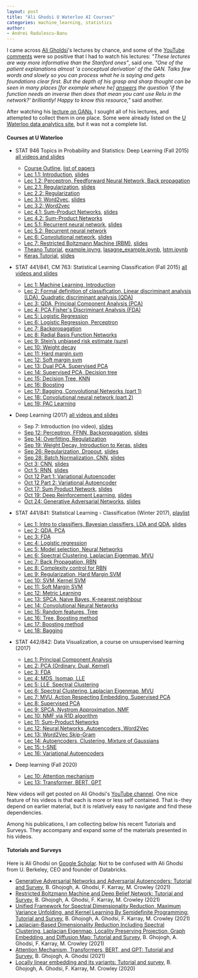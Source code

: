 ```yaml
---
layout: post
title: "Ali Ghodsi U Waterloo AI Courses"
categories: machine_learning, statistics
author:
- Andrei Radulescu-Banu
---
```


I came across [Ali Gholdsi](https://uwaterloo.ca/statistics-and-actuarial-science/people-profiles/ali-ghodsi)'s lectures by chance, and some of the [YouTube comments](https://www.youtube.com/watch?v=7G4_Y5rsvi8) were so positive that I had to watch his lectures: *"These lectures are way more informative than the Stanford ones"*, said one. *"One of the patient explanations almost 'a conceptual derivation' of the GAN. Talks few words and slowly so you can process what he is saying and gets foundations clear first. But the depth of his grasp and sharp thought can be seen in many places \[for example where he\] [answers](https://youtu.be/7G4_Y5rsvi8?t=2865) the question 'if the function needs an inverse then does that mean you cant use Relu in the network?' brilliantly! Happy to know this resource,"* said another.

After watching his [lecture on GANs](https://www.youtube.com/watch?v=7G4_Y5rsvi8), I sought all of his lectures, and attempted to collect them in one place. Some were already listed on the [U Waterloo data analytics site](https://uwaterloo.ca/data-analytics/teaching), but it was not a complete list.

#### Courses at U Waterloo
* STAT 946 Topics in Probability and Statistics: Deep Learning (Fall 2015) [all videos and slides](https://uwaterloo.ca/data-analytics/deep-learning)
  * [Course Outline](https://uwaterloo.ca/data-analytics/sites/ca.data-analytics/files/uploads/files/f15_stat946_deep_learning_outline_1_1.pdf), [list of papers](https://uwaterloo.ca/data-analytics/sites/ca.data-analytics/files/uploads/files/listofpapers1_0.pdf)
  * [Lec 1.1: Introduction](https://www.youtube.com/watch?v=fyAZszlPphs), [slides](https://uwaterloo.ca/data-analytics/sites/ca.data-analytics/files/uploads/files/lecture_1_0.pdf)
  * [Lec 1.2: Perceptron, Feedforward Neural Network, Back propagation](https://www.youtube.com/watch?v=AxC40B6KtSQ)
  * [Lec 2.1: Regularization](https://www.youtube.com/watch?v=21jL0I6wbns), [slides](https://uwaterloo.ca/data-analytics/sites/ca.data-analytics/files/uploads/files/regularization2.pdf)
  * [Lec 2.2: Regularization](https://www.youtube.com/watch?v=_ojGVetxCpQ)
  * [Lec 3.1: Word2vec](https://www.youtube.com/watch?v=TsEGsdVJjuA), [slides](https://uwaterloo.ca/data-analytics/sites/ca.data-analytics/files/uploads/files/word2vec.pdf)
  * [Lec 3.2: Word2vec](https://www.youtube.com/watch?v=nuirUEmbaJU)
  * [Lec 4.1: Sum-Product Networks](https://www.youtube.com/watch?v=eF0APeEIJNw), [slides](https://uwaterloo.ca/data-analytics/sites/ca.data-analytics/files/uploads/files/spn-guest-lecture-stat946.pdf)
  * [Lec 4.2: Sum-Product Networks](https://www.youtube.com/watch?v=9-1YE_N-lnw)
  * [Lec 5.1: Recurrent neural network](https://www.youtube.com/watch?v=AvyhbrQptHk), [slides](https://uwaterloo.ca/data-analytics/sites/ca.data-analytics/files/uploads/files/rnn1.pdf)
  * [Lec 5.2: Recurrent neural network](https://www.youtube.com/watch?v=EAt9_4IhC7s)
  * [Lec 6: Convolutional network](https://www.youtube.com/watch?v=ZMBp7_qqtLE), [slides](https://uwaterloo.ca/data-analytics/sites/ca.data-analytics/files/uploads/files/cnn1.pdf)
  * [Lec 7: Restricted Boltzmann Machine (RBM)](https://www.youtube.com/watch?v=FJ0z3Ubagt4), [slides](https://uwaterloo.ca/data-analytics/sites/ca.data-analytics/files/uploads/files/dbn2.pdf)
  * [Theano Tutorial](https://www.youtube.com/watch?v=1-9MJ0-kbdY), [example.ipyng](https://github.com/volpato30/CNN/blob/master/example.ipynb), [lasagne_example.ipynb](https://github.com/volpato30/CNN/blob/master/lasagne_example.ipynb), [lstm.ipynb](https://github.com/volpato30/CNN/blob/master/lstm/lstm.ipynb)
  * [Keras Tutorial](https://www.youtube.com/watch?v=Tp3SaRbql4k), [slides](https://uwaterloo.ca/data-analytics/sites/ca.data-analytics/files/uploads/files/keras_tutorial.pdf)


* STAT 441/841, CM 763: Statistical Learning Classification (Fall 2015) [all videos and slides](https://uwaterloo.ca/data-analytics/statistical-learning-classification)
  * [Lec 1: Machine Learning, Introduction](https://www.youtube.com/watch?v=3R2mG7tlbgw)
  * [Lec 2: Formal definition of classification, Linear discriminant analysis (LDA), Quadratic discriminant analysis (QDA)](https://www.youtube.com/watch?v=_m7TMkzZzus)
  * [Lec 3: QDA, Principal Component Analysis (PCA)](https://www.youtube.com/watch?v=RktIYARW6Rk)
  * [Lec 4: PCA,Fisher's Discriminant Analysis (FDA)](https://www.youtube.com/watch?v=hGKt0yy9q_E)
  * [Lec 5: Logistic Regression](https://www.youtube.com/watch?v=wgCgYNM-5Cc)
  * [Lec 6: Logistic Regression, Perceptron](https://www.youtube.com/watch?v=-8Q0h6_r02Y)
  * [Lec 7: Backpropagation](https://www.youtube.com/watch?v=J6hcu87NZWE)
  * [Lec 8: Radial Basis Function Networks](https://www.youtube.com/watch?v=um5e996SgkM)
  * [Lec 9: Stein’s unbiased risk estimate (sure)​](https://www.youtube.com/watch?v=nqtfl137jio)
  * [Lec 10: Weight decay](https://www.youtube.com/watch?v=XsH13rUGvuk)
  * [Lec 11: Hard margin svm](https://www.youtube.com/watch?v=rHzX9CtjPeg)
  * [Lec 12: Soft margin svm](https://www.youtube.com/watch?v=L8mpkmQqnyk)
  * [Lec 13: Dual PCA, Supervised PCA](https://www.youtube.com/watch?v=ulLgihKiNY0)
  * [Lec 14: Supervised PCA, Decision tree](https://www.youtube.com/watch?v=KREsNNjuxag)
  * [Lec 15: Decision Tree, KNN](https://www.youtube.com/watch?v=JG3MPLlyOJg)
  * [Lec 16: Boosting](https://www.youtube.com/watch?v=P76Gy2eg46A)
  * [Lec 17: Bagging, Convolutional Networks (part 1)](https://www.youtube.com/watch?v=uH4FDYv1ARk)
  * [Lec 18: Convolutional neural network (part 2)](https://www.youtube.com/watch?v=8LBmeXKcjRI)
  * [Lec 19: PAC Learning](https://www.youtube.com/watch?v=qOMOYM0WCzU)

* Deep Learning (2017) [all videos and slides](https://uwaterloo.ca/data-analytics/teaching/deep-learning-2017)
  * Sep 7: Introduction (no video), [slides](https://uwaterloo.ca/data-analytics/sites/ca.data-analytics/files/uploads/files/sept7_dl.pdf)
  * [Sep 12: Perceptron, FFNN, Backpropagation](https://www.youtube.com/watch?v=5baw_-rpOro), [slides](https://uwaterloo.ca/data-analytics/sites/ca.data-analytics/files/uploads/files/sep12_dl.pdf)
  * [Sep 14: Overfitting, Regulatization](https://www.youtube.com/watch?v=ognicHQctCU&list=PLehuLRPyt1HxTolYUWeyyIoxDabDmaOSB)
  * [Sep 19: Weight Decay, Introduction to Keras](https://www.youtube.com/watch?v=XTWPyW2mTUg), [slides](https://uwaterloo.ca/data-analytics/sites/ca.data-analytics/files/uploads/files/sep19a_dl.pdf)
  * [Sep 26: Regularization, Dropout](https://www.youtube.com/watch?v=R5bt1I0I1Jg&list=PLehuLRPyt1HxTolYUWeyyIoxDabDmaOSB), [slides](https://uwaterloo.ca/data-analytics/sites/ca.data-analytics/files/uploads/files/sep26_dl.pdf)
  * [Sep 28: Batch Normalization, CNN](https://www.youtube.com/watch?v=yeRHFXiYeX4), [slides](https://uwaterloo.ca/data-analytics/sites/ca.data-analytics/files/uploads/files/sep28_dl.pdf)
  * [Oct 3: CNN](https://www.youtube.com/watch?v=poa3dNdMe4o), [slides](https://uwaterloo.ca/data-analytics/sites/ca.data-analytics/files/uploads/files/oct03_classification.pdf)
  * [Oct 5: RNN](https://www.youtube.com/watch?v=CPzxka--IFw), [slides](https://uwaterloo.ca/data-analytics/sites/ca.data-analytics/files/uploads/files/oct5_dl.pdf)
  * [Oct 12 Part 1: Variational Autoencoder](https://www.youtube.com/watch?v=KCm9OdxqGk4)
  * [Oct 12 Part 2: Variational Autoencoder](https://www.youtube.com/watch?v=uaaqyVS9-rM)
  * [Oct 17: Sum Product Network](https://www.youtube.com/watch?v=Nm0jNqOnQ2o), [slides](https://uwaterloo.ca/data-analytics/sites/ca.data-analytics/files/uploads/files/oct17spn-guest-lecture-stat946-oct17-2017.pdf)
  * [Oct 19: Deep Reinforcement Learning](https://www.youtube.com/watch?v=HEc16L58wDc), [slides](https://uwaterloo.ca/data-analytics/sites/ca.data-analytics/files/uploads/files/oct19deep-rl-guest-lecture-stat946-oct19-2017.pdf)
  * [Oct 24: Generative Adversarial Networks](https://www.youtube.com/watch?v=7G4_Y5rsvi8), [slides](https://uwaterloo.ca/data-analytics/sites/ca.data-analytics/files/uploads/files/oct24generative_models_v2_split.pdf)

* STAT 441/841: Statistical Learning - Classification (Winter 2017), [playlist](https://www.youtube.com/watch?v=VR5ZRr4QOYk&list=PLehuLRPyt1HzXDemu7K4ETcF0Ld_B5adG)
  * [Lec 1: Intro to classifiers, Bayesian classifiers, LDA and QDA](https://www.youtube.com/watch?v=VR5ZRr4QOYk), [slides](https://uwaterloo.ca/data-analytics/sites/ca.data-analytics/files/uploads/files/sep7_classification.pdf)
  * [Lec 2: QDA, PCA](https://www.youtube.com/watch?v=JWozRg_X-Vg&list=PLehuLRPyt1HzXDemu7K4ETcF0Ld_B5adG&index=3)
  * [Lec 3: FDA](https://www.youtube.com/watch?v=qL1OaF5eBvc&list=PLehuLRPyt1HzXDemu7K4ETcF0Ld_B5adG&index=4)
  * [Lec 4: Logistic regression](https://www.youtube.com/watch?v=w3xbI-OseCI&list=PLehuLRPyt1HzXDemu7K4ETcF0Ld_B5adG&index=5)
  * [Lec 5: Model selection, Neural Networks](https://www.youtube.com/watch?v=769aJ5DWn-E&list=PLehuLRPyt1HzXDemu7K4ETcF0Ld_B5adG&index=6)
  * [Lec 6: Spectral Clustering, Laplacian Eigenmap, MVU](https://www.youtube.com/watch?v=DW3lSYltfzo)
  * [Lec 7: Back Propagation, RBN](https://www.youtube.com/watch?v=db2bTBElhEU&list=PLehuLRPyt1HzXDemu7K4ETcF0Ld_B5adG&index=7)
  * [Lec 8: Complexity control for RBN](https://www.youtube.com/watch?v=Wrsb8rywx1U&list=PLehuLRPyt1HzXDemu7K4ETcF0Ld_B5adG&index=8)
  * [Lec 9: Regularization, Hard Margin SVM](https://www.youtube.com/watch?v=SHBFk1ULNlE)
  * [Lec 10: SVM, Kernel SVM](https://www.youtube.com/watch?v=rLT4OFy-atc)
  * [Lec 11: Soft Margin SVM](https://www.youtube.com/watch?v=iZ3HF2_vF2c)
  * [Lec 12: Metric Learning](https://www.youtube.com/watch?v=GhsHPY3-1zY)
  * [Lec 13: SPCA, Naive Bayes, K-nearest neighbour](https://www.youtube.com/watch?v=L9YcKclqx6k&list=PLehuLRPyt1HzXDemu7K4ETcF0Ld_B5adG&index=12)
  * [Lec 14: Convolutional Neural Networks](https://www.youtube.com/watch?v=ZgxroF1Evcc&list=PLehuLRPyt1HzXDemu7K4ETcF0Ld_B5adG&index=14)
  * [Lec 15: Random features, Tree](https://www.youtube.com/watch?v=7noJSd_7m5M&list=PLehuLRPyt1HzXDemu7K4ETcF0Ld_B5adG&index=15)
  * [Lec 16: Tree, Boosting method](https://www.youtube.com/watch?v=lTCaEwhnDdw)
  * [Lec 17: Boosting method](https://www.youtube.com/watch?v=SEekcR7wdBc)
  * [Lec 18: Bagging](https://www.youtube.com/watch?v=tSee9TSbhJo&list=PLehuLRPyt1HzXDemu7K4ETcF0Ld_B5adG&index=16)

* STAT 442/842: Data Visualization, a course on unsupervised learning (2017)
  * [Lec 1: Principal Component Analysis](https://www.youtube.com/watch?v=L-pQtGm3VS8)
  * [Lec 2: PCA (Ordinary, Dual, Kernel)](https://www.youtube.com/watch?v=jeOEXCFK30M)
  * [Lec 3: FDA](https://www.youtube.com/watch?v=qL1OaF5eBvc)
  * [Lec 4: MDS, Isomap, LLE](https://www.youtube.com/watch?v=RPjPLlGefzw)
  * [Lec 5: LLE, Spectral Clustering](https://www.youtube.com/watch?v=V680Ev0MNvs&list=PLehuLRPyt1HzQoXEhtNuYTmd0aNQvtyAK&index=4)
  * [Lec 6: Spectral Clustering, Laplacian Eigenmap, MVU](https://www.youtube.com/watch?v=DW3lSYltfzo&list=PLehuLRPyt1HzQoXEhtNuYTmd0aNQvtyAK&index=6)
  * [Lec 7: MVU, Action Respecting Embedding, Supervised PCA](https://www.youtube.com/watch?v=ybvz68FdpwU&list=PLehuLRPyt1HzQoXEhtNuYTmd0aNQvtyAK&index=7)
  * [Lec 8: Supervised PCA](https://www.youtube.com/watch?v=DkdrFwevais)
  * [Lec 9: SPCA, Nystrom Approximation, NMF](https://www.youtube.com/watch?v=P5Pu1o7w3TM)
  * [Lec 10: NMF via R1D algorithm](https://www.youtube.com/watch?v=_p72JZPO65E)
  * [Lec 11: Sum-Product Networks](https://www.youtube.com/watch?v=R9mt1tqljrk&list=PLehuLRPyt1HzQoXEhtNuYTmd0aNQvtyAK&index=11)
  * [Lec 12: Neural Networks, Autoencoders, Word2Vec](https://www.youtube.com/watch?v=syWB-YMYZvI&list=PLehuLRPyt1HzQoXEhtNuYTmd0aNQvtyAK&index=12)
  * [Lec 13: Word2Vec Skip-Gram](https://www.youtube.com/watch?v=GMCwS7tS5ZM&list=PLehuLRPyt1HzQoXEhtNuYTmd0aNQvtyAK&index=13)
  * [Lec 14: Autoencoders, Clustering, Mixture of Gaussians](https://www.youtube.com/watch?v=Q6U3gpzwnx0&list=PLehuLRPyt1HzQoXEhtNuYTmd0aNQvtyAK&index=14)
  * [Lec 15: t-SNE](https://www.youtube.com/watch?v=4GBgqmq0XAY&list=PLehuLRPyt1HzQoXEhtNuYTmd0aNQvtyAK&index=15)
  * [Lec 16: Variational Autoencoders](https://www.youtube.com/watch?v=weipjHmkCHk&list=PLehuLRPyt1HzQoXEhtNuYTmd0aNQvtyAK&index=15)

* Deep learning (Fall 2020)
  * [Lec 10: Attention mechanism](https://www.youtube.com/watch?v=WFcH7kRNEBc)
  * [Lec 13: Transformer, BERT, GPT](https://www.youtube.com/watch?v=APzuQoScLfc)

New videos will get posted on Ali Ghodsi's [YouTube channel](https://www.youtube.com/channel/UCKJNzy_GuvX3SAg3ipaGa8A). One nice feature of his videos is that each is more or less self contained. That is - they depend on earlier material, but it is relatively easy to navigate and find these dependencies.

Among his publications, I am collecting below his recent Tutorials and Surveys. They accompany and expand some of the materials presented in his videos.

#### Tutorials and Surveys
Here is Ali Ghodsi on [Google Scholar](https://scholar.google.ca/citations?hl=th&user=WXbhp_4AAAAJ&view_op=list_works&sortby=pubdate). Not to be confused with Ali Ghodsi from U. Berkeley, CEO and founder of Databricks.
* [Generative Adversarial Networks and Adversarial Autoencoders: Tutorial and Survey](https://arxiv.org/pdf/2111.13282.pdf), B. Ghojogh, A. Ghodsi, F. Karray, M. Crowley (2021)
* [Restricted Boltzmann Machine and Deep Belief Network: Tutorial and Survey](https://arxiv.org/pdf/2107.12521.pdf), B. Ghojogh, A. Ghodsi, F. Karray, M. Crowley (2021)
* [Unified Framework for Spectral Dimensionality Reduction, Maximum Variance Unfolding, and Kernel Learning By Semidefinite Programming: Tutorial and Survey](https://arxiv.org/pdf/2106.15379), B. Ghojogh, A. Ghodsi, F. Karray, M. Crowley (2021)
* [Laplacian-Based Dimensionality Reduction Including Spectral Clustering, Laplacian Eigenmap, Locality Preserving Projection, Graph Embedding, and Diffusion Map: Tutorial and Survey](https://arxiv.org/pdf/2106.02154), B. Ghojogh, A. Ghodsi, F. Karray, M. Crowley (2021)
* [Attention Mechanism, Transformers, BERT, and GPT: Tutorial and Survey](https://osf.io/m6gcn/download), B. Ghojogh, A. Ghodsi (2021)
* [Locally linear embedding and its variants: Tutorial and survey](https://arxiv.org/pdf/2011.10925), B. Ghojogh, A. Ghodsi, F. Karray, M. Crowley (2020)
